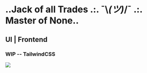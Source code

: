 # ..Jack of all Trades .:. ¯\\_(ツ)_/¯ .:. Master of None..
## UI | Frontend
### WIP -- TailwindCSS
![](https://www.codewars.com/users/brnt-toast/badges/large)
<!--
**brnt-toast/brnt-toast** is a ✨ _special_ ✨ repository because its `README.md` (this file) appears on your GitHub profile.

Here are some ideas to get you started:

- 🔭 I’m currently working on ...
- 🌱 I’m currently learning ...
- 👯 I’m looking to collaborate on ...
- 🤔 I’m looking for help with ...
- 💬 Ask me about ...
- 📫 How to reach me: ...
- 😄 Pronouns: ...
- ⚡ Fun fact: ...
-->
